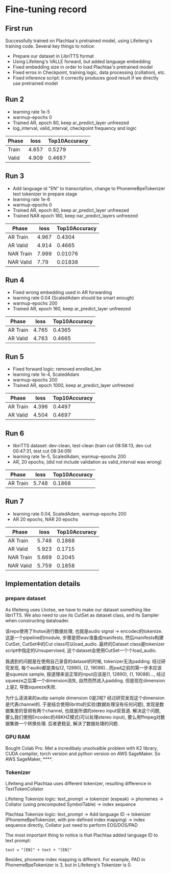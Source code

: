 # Fine-tuning record
## First run
Successfully trained on Plachtaa's pretrained model, using Lifeiteng's training code. 
Several key things to notice:
- Prepare our dataset in LibriTTS format
- Using Lifeiteng's VALLE forward, but added language embedding
- Fixed embedding size in order to load Plachtaa's pretrained model
- Fixed erros in Checkpoint, training logic, data processing (collation), etc.
- Fixed inference script: it correctly produces good result if we directly use pretrained model

## Run 2
- learning rate 1e-5
- warmup-epochs 0
- Trained AR, epoch 80, keep ar_predict_layer unfreezed
- log_interval, valid_interval, checkpoint frequency and logic

| Phase      | loss | Top10Accuracy    |
| ----------- | ----------- | ----------- | 
| Train | 4.657 | 0.5279 | 
| Valid | 4.909 | 0.4687 | 

## Run 3
- Add language id "EN" to transcription, change to PhonemeBpeTokenizer text tokenizer in prepare stage
- learning rate 1e-6
- warmup-epochs 0
- Trained AR, epoch 80, keep ar_predict_layer unfreezed
- Trained NAR epoch 180, keep nar_predict_layers unfreezed

| Phase      | loss | Top10Accuracy    |
| ----------- | ----------- | ----------- | 
| AR Train |  4.967 | 0.4304 | 
| AR Valid |  4.914| 0.4665 | 
| NAR Train |  7.999 | 0.01076 | 
| NAR Valid |  7.79 | 0.01838 | 

## Run 4
- Fixed wrong embedding used in AR forwarding
- learning rate 0.04 (ScaledAdam should be smart enough)
- warmup-epochs 200
- Trained AR, epoch 160, keep ar_predict_layer unfreezed

| Phase      | loss | Top10Accuracy    |
| ----------- | ----------- | ----------- | 
| AR Train |  4.765 | 0.4365 | 
| AR Valid |  4.763 | 0.4665 | 

## Run 5
- Fixed forward logic: removed enrolled_len
- learning rate 1e-4, ScaledAdam
- warmup-epochs 200
- Trained AR, epoch 1000, keep ar_predict_layer unfreezed

| Phase      | loss | Top10Accuracy    |
| ----------- | ----------- | ----------- | 
| AR Train |  4.396 | 0.4497 | 
| AR Valid |  4.504 | 0.4697 | 

## Run 6
- libriTTS dataset: dev-clean, test-clean (train cut 08:58:13, dev cut 00:47:31, test cut 08:34:09)
- learning rate 1e-5, ScaledAdam, warmup-epochs 200
- AR, 20 epochs, (did not include validation as valid_interval was wrong)

| Phase      | loss | Top10Accuracy    |
| ----------- | ----------- | ----------- | 
| AR Train |  5.748 | 0.1868 | 

## Run 7
- learning rate 0.04, ScaledAdam, warmup-epochs 200
- AR 20 epochs, NAR 20 epochs

| Phase      | loss | Top10Accuracy    |
| ----------- | ----------- | ----------- | 
| AR Train |  5.748 | 0.1868 | 
| AR Valid |  5.923 | 0.1715 | 
| NAR Train | 5.669 | 0.2045 | 
| NAR Valid | 5.759  | 0.1858 | 

## Implementation details
### prepare dataset
As lifeiteng uses Lhotse, we have to make our dataset something like libriTTS.
We also need to use its CutSet as dataset class, and its Sampler when constructing dataloader.

该repo使用了Ihotse进行数据处理, 也就是audio signal -> encodec的tokenize. 这是一个pipeline的module, 步骤是把wav准备成manifests, 然后manifests构建CutSet, CutSet中的Cut class可以load_audio. 最终的Dataset class是tokenizer script中指定的Unsupervised, 这个dataset会使用CutSet一个个load_audio.

我遇到的问题是在使用自己录音的dataset的时候, tokenizer无法padding. 经过研究发现, 每个audio都是类似(2, 12890), (2, 19088)...而pad之前的第一步本应该是squeeze sample, 按道理来说正常的input应该是(1, 12890), (1, 19088)..., 经过squeeze之后第一个dimension消失, 自然而然进入padding. 但是现在dimension上是2, 导致squeeze失败. 

为什么读进来的audip sample dimension 0是2呢? 经过研究发现这个dimension是代表channel的. 于是结合使用libritts的实验(数据处理没有任何问题), 发现是数据集里的音频有两个channel, 也就是所谓的stereo input双音道. 解决这个问题, 要么我们使用Encodec的48KHZ模式(可以处理stereo input), 要么用ffmpeg对数据集做一个转换处理. 后者更稳妥, 解决了数据处理的问题.

### GPU RAM
Bought Colab Pro. Met a incredibaly unsolvalble problem with K2 library, CUDA compiler, torch version and python version on AWS SageMaker. So AWS SageMaker, ****.

### Tokenizer
Lifeiteng and Plachtaa uses different tokenizer, resulting difference in TextTokenCollator

Lifeiteng Tokenize logic: text_prompt -> tokenizer (espeak) -> phonemes -> Collator (using precomputed SymbolTable) -> index sequence 

Plachtaa Tokenize logic: text_prompt -> Add language ID -> tokenizer (PhonemeBpeTokenizer, with pre-defined index mapping) -> index sequence directly, Collator just need to perform EOS/DOS/PAD

The most important thing to notice is that Plachtaa added language ID to text prompt:
```
text = "[EN]" + text + "[EN]"
```
Besides, phoneme index mapping is different. For example, PAD in PhonemeBpeTokenizer is 3, but in Lifeiteng's Tokenizer is 0.



